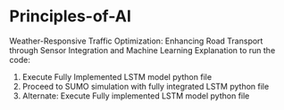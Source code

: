# Principles-of-AI
Weather-Responsive Traffic Optimization: Enhancing Road Transport through Sensor Integration and Machine Learning
Explanation to run the code:
1. Execute Fully Implemented LSTM model python file
2. Proceed to SUMO simulation with fully integrated LSTM python file
3. Alternate:
      Execute Fully implemented LSTM model python file 
